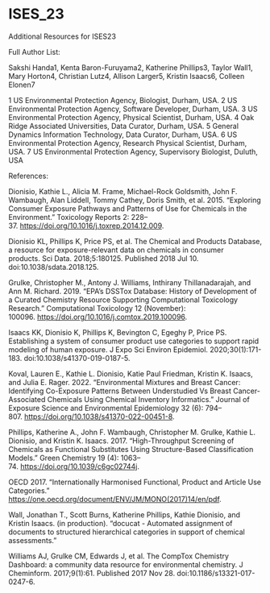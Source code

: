 # ISES_23
Additional Resources for ISES23

Full Author List:

Sakshi Handa1, Kenta Baron-Furuyama2, Katherine Phillips3, Taylor Wall1, Mary Horton4, Christian Lutz4, Allison Larger5, Kristin Isaacs6, Colleen Elonen7

1 US Environmental Protection Agency, Biologist, Durham, USA. 
2 US Environmental Protection Agency, Software Developer, Durham, USA. 
3 US Environmental Protection Agency, Physical Scientist, Durham, USA. 
4 Oak Ridge Associated Universities, Data Curator, Durham, USA. 
5 General Dynamics Information Technology, Data Curator, Durham, USA. 
6 US Environmental Protection Agency, Research Physical Scientist, Durham, USA. 
7 US Environmental Protection Agency, Supervisory Biologist, Duluth, USA


References: 


Dionisio, Kathie L., Alicia M. Frame, Michael-Rock Goldsmith, John F. Wambaugh, Alan Liddell, Tommy Cathey, Doris Smith, et al. 2015. “Exploring Consumer Exposure Pathways and Patterns of Use for Chemicals in the Environment.” Toxicology Reports 2: 228–37. https://doi.org/10.1016/j.toxrep.2014.12.009.

Dionisio KL, Phillips K, Price PS, et al. The Chemical and Products Database, a resource for exposure-relevant data on chemicals in consumer products. Sci Data. 2018;5:180125. Published 2018 Jul 10. doi:10.1038/sdata.2018.125.

Grulke, Christopher M., Antony J. Williams, Inthirany Thillanadarajah, and Ann M. Richard. 2019. “EPA’s DSSTox Database: History of Development of a Curated Chemistry Resource Supporting Computational Toxicology Research.” Computational Toxicology 12 (November): 100096. https://doi.org/10.1016/j.comtox.2019.100096.

Isaacs KK, Dionisio K, Phillips K, Bevington C, Egeghy P, Price PS. Establishing a system of consumer product use categories to support rapid modeling of human exposure. J Expo Sci Environ Epidemiol. 2020;30(1):171-183. doi:10.1038/s41370-019-0187-5.

Koval, Lauren E., Kathie L. Dionisio, Katie Paul Friedman, Kristin K. Isaacs, and Julia E. Rager. 2022. “Environmental Mixtures and Breast Cancer: Identifying Co-Exposure Patterns Between Understudied Vs Breast Cancer-Associated Chemicals Using Chemical Inventory Informatics.” Journal of Exposure Science and Environmental Epidemiology 32 (6): 794–807. https://doi.org/10.1038/s41370-022-00451-8.

Phillips, Katherine A., John F. Wambaugh, Christopher M. Grulke, Kathie L. Dionisio, and Kristin K. Isaacs. 2017. “High-Throughput Screening of Chemicals as Functional Substitutes Using Structure-Based Classification Models.” Green Chemistry 19 (4): 1063–74. https://doi.org/10.1039/c6gc02744j.

OECD 2017. “Internationally Harmonised Functional, Product and Article Use Categories.”  https://one.oecd.org/document/ENV/JM/MONO(2017)14/en/pdf. 

Wall, Jonathan T., Scott Burns, Katherine Phillips, Kathie Dionisio, and Kristin Isaacs. (in production). “docucat - Automated assignment of documents to structured hierarchical categories in support of chemical assessments.”

Williams AJ, Grulke CM, Edwards J, et al. The CompTox Chemistry Dashboard: a community data resource for environmental chemistry. J Cheminform. 2017;9(1):61. Published 2017 Nov 28. doi:10.1186/s13321-017-0247-6.
